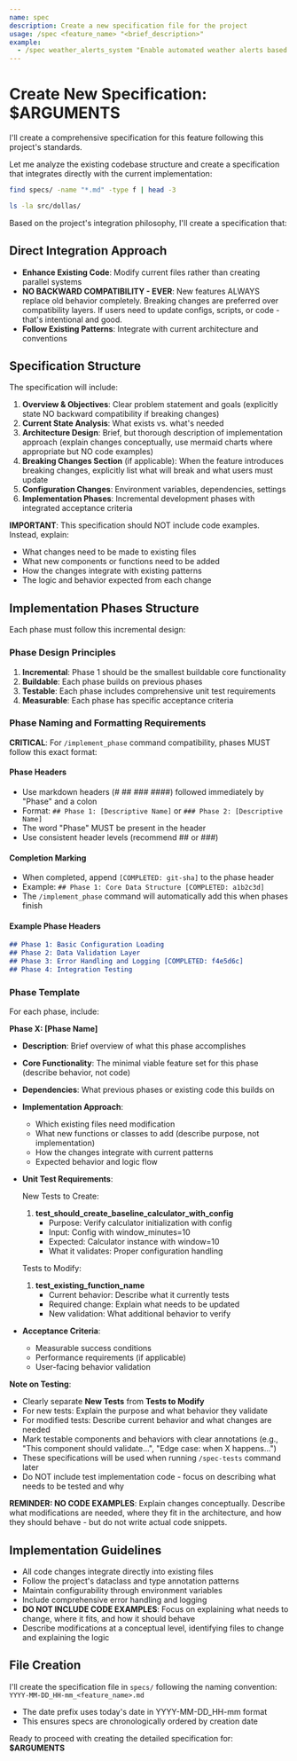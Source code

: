 ```yaml
---
name: spec
description: Create a new specification file for the project
usage: /spec <feature_name> "<brief_description>"
example:
  - /spec weather_alerts_system "Enable automated weather alerts based on location and user preferences"
---
```


# Create New Specification: $ARGUMENTS

I'll create a comprehensive specification for this feature following this project's standards.

Let me analyze the existing codebase structure and create a specification that integrates directly with the current implementation:

```bash
find specs/ -name "*.md" -type f | head -3
```

```bash
ls -la src/dollas/
```

Based on the project's integration philosophy, I'll create a specification that:

## Direct Integration Approach
- **Enhance Existing Code**: Modify current files rather than creating parallel systems
- **NO BACKWARD COMPATIBILITY - EVER**: New features ALWAYS replace old behavior completely. Breaking changes are preferred over compatibility layers. If users need to update configs, scripts, or code - that's intentional and good.
- **Follow Existing Patterns**: Integrate with current architecture and conventions

## Specification Structure
The specification will include:

1. **Overview & Objectives**: Clear problem statement and goals (explicitly state NO backward compatibility if breaking changes)
2. **Current State Analysis**: What exists vs. what's needed
3. **Architecture Design**: Brief, but thorough description of implementation approach (explain changes conceptually, use mermaid charts where appropriate but NO code examples)
4. **Breaking Changes Section** (if applicable): When the feature introduces breaking changes, explicitly list what will break and what users must update
5. **Configuration Changes**: Environment variables, dependencies, settings
6. **Implementation Phases**: Incremental development phases with integrated acceptance criteria

**IMPORTANT**: This specification should NOT include code examples. Instead, explain:
- What changes need to be made to existing files
- What new components or functions need to be added
- How the changes integrate with existing patterns
- The logic and behavior expected from each change

## Implementation Phases Structure
Each phase must follow this incremental design:

### Phase Design Principles
1. **Incremental**: Phase 1 should be the smallest buildable core functionality
2. **Buildable**: Each phase builds on previous phases
3. **Testable**: Each phase includes comprehensive unit test requirements
4. **Measurable**: Each phase has specific acceptance criteria

### Phase Naming and Formatting Requirements

**CRITICAL**: For `/implement_phase` command compatibility, phases MUST follow this exact format:

#### Phase Headers
- Use markdown headers (# ## ### ####) followed immediately by "Phase" and a colon
- Format: `## Phase 1: [Descriptive Name]` or `### Phase 2: [Descriptive Name]`
- The word "Phase" MUST be present in the header
- Use consistent header levels (recommend ## or ###)

#### Completion Marking
- When completed, append `[COMPLETED: git-sha]` to the phase header
- Example: `## Phase 1: Core Data Structure [COMPLETED: a1b2c3d]`
- The `/implement_phase` command will automatically add this when phases finish

#### Example Phase Headers
```markdown
## Phase 1: Basic Configuration Loading
## Phase 2: Data Validation Layer
## Phase 3: Error Handling and Logging [COMPLETED: f4e5d6c]
## Phase 4: Integration Testing
```

### Phase Template
For each phase, include:

**Phase X: [Phase Name]**
- **Description**: Brief overview of what this phase accomplishes
- **Core Functionality**: The minimal viable feature set for this phase (describe behavior, not code)
- **Dependencies**: What previous phases or existing code this builds on
- **Implementation Approach**: 
  - Which existing files need modification
  - What new functions or classes to add (describe purpose, not implementation)
  - How the changes integrate with current patterns
  - Expected behavior and logic flow
- **Unit Test Requirements**:

  New Tests to Create:
  1. **test_should_create_baseline_calculator_with_config**
     - Purpose: Verify calculator initialization with config
     - Input: Config with window_minutes=10
     - Expected: Calculator instance with window=10
     - What it validates: Proper configuration handling

  Tests to Modify:
  1. **test_existing_function_name**
     - Current behavior: Describe what it currently tests
     - Required change: Explain what needs to be updated
     - New validation: What additional behavior to verify

- **Acceptance Criteria**:
  - Measurable success conditions
  - Performance requirements (if applicable)
  - User-facing behavior validation

**Note on Testing**: 
- Clearly separate **New Tests** from **Tests to Modify**
- For new tests: Explain the purpose and what behavior they validate
- For modified tests: Describe current behavior and what changes are needed
- Mark testable components and behaviors with clear annotations (e.g., "This component should validate...", "Edge case: when X happens...")
- These specifications will be used when running `/spec-tests` command later
- Do NOT include test implementation code - focus on describing what needs to be tested and why

**REMINDER: NO CODE EXAMPLES**: Explain changes conceptually. Describe what modifications are needed, where they fit in the architecture, and how they should behave - but do not write actual code snippets.

## Implementation Guidelines
- All code changes integrate directly into existing files
- Follow the project's dataclass and type annotation patterns
- Maintain configurability through environment variables
- Include comprehensive error handling and logging
- **DO NOT INCLUDE CODE EXAMPLES**: Focus on explaining what needs to change, where it fits, and how it should behave
- Describe modifications at a conceptual level, identifying files to change and explaining the logic

## File Creation
I'll create the specification file in `specs/` following the naming convention: `YYYY-MM-DD_HH-mm_<feature_name>.md`
- The date prefix uses today's date in YYYY-MM-DD_HH-mm format
- This ensures specs are chronologically ordered by creation date

Ready to proceed with creating the detailed specification for: **$ARGUMENTS**
